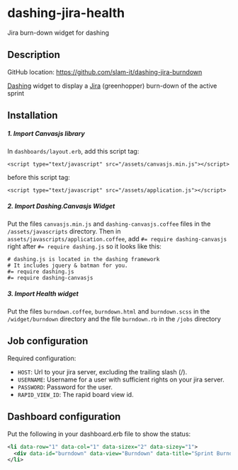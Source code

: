 # dashing-jira-health
Jira burn-down widget for dashing

## Description

GitHub location: https://github.com/slam-it/dashing-jira-burndown

[Dashing](http://shopify.github.com/dashing) widget to display a [Jira](https://www.atlassian.com/software/jira) (greenhopper) burn-down of the active sprint

## Installation
##### 1. Import Canvasjs library
In `dashboards/layout.erb`, add this script tag:

`<script type="text/javascript" src="/assets/canvasjs.min.js"></script>`

before this script tag:

`<script type="text/javascript" src="/assets/application.js"></script>`

##### 2. Import Dashing.Canvasjs Widget

Put the files `canvasjs.min.js` and `dashing-canvasjs.coffee` files in the `/assets/javascripts` directory.
Then in `assets/javascripts/application.coffee`, add `#= require dashing-canvasjs` right after `#= require dashing.js` so it looks like this:

```
# dashing.js is located in the dashing framework
# It includes jquery & batman for you.
#= require dashing.js
#= require dashing-canvasjs
```

##### 3. Import Health widget

Put the files `burndown.coffee`, `burndown.html` and `burndown.scss` in the `/widget/burndown` directory and the file `burndown.rb` in the `/jobs` directory

## Job configuration

Required configuration:
* `HOST`: Url to your jira server, excluding the trailing slash (/).
* `USERNAME`: Username for a user with sufficient rights on your jira server.
* `PASSWORD`: Password for the user.
* `RAPID_VIEW_ID`: The rapid board view id.

## Dashboard configuration

Put the following in your dashboard.erb file to show the status:

```xml
<li data-row="1" data-col="1" data-sizex="2" data-sizey="1">
  <div data-id="burndown" data-view="Burndown" data-title="Sprint Burndown"></div>
</li>
```
